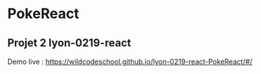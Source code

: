 # PokeReact

## Projet 2 lyon-0219-react

Demo live : https://wildcodeschool.github.io/lyon-0219-react-PokeReact/#/

